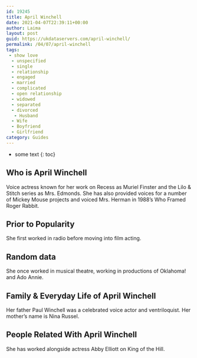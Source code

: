```yaml
---
id: 19245
title: April Winchell
date: 2021-04-07T22:39:11+00:00
author: Laima
layout: post
guid: https://ukdataservers.com/april-winchell/
permalink: /04/07/april-winchell
tags:
 - show love
  - unspecified
  - single
  - relationship
  - engaged
  - married
  - complicated
  - open relationship
  - widowed
  - separated
  - divorced
   - Husband
  - Wife
  - Boyfriend
  - Girlfriend
category: Guides
---
```


* some text
{: toc}


## Who is April Winchell
                  
                  
                  
Voice actress known for her work on Recess as Muriel Finster and the Lilo & Stitch series as Mrs. Edmonds. She has also provided voices for a number of Mickey Mouse projects and voiced Mrs. Herman in 1988&#8217;s Who Framed Roger Rabbit.
                  
              
            
              
            
                
                
                
## Prior to Popularity
                  
                  
                  
She first worked in radio before moving into film acting.
                  
              
            
              
            
                
                
                
## Random data
                  
                  
                  
She once worked in musical theatre, working in productions of Oklahoma! and Ado Annie.
                  
              
            
              
            
                
                
                
## Family & Everyday Life of April Winchell
                  
                  
                  
Her father Paul Winchell was a celebrated voice actor and ventriloquist. Her mother&#8217;s name is Nina Russel.
                  
              
            
              
            
                
                
                
## People Related With April Winchell
                  
                  
                  
She has worked alongside actress Abby Elliott on King of the Hill. 
                  
              
            
              
            
                
              
            
              
              
            
            
              
            
          
          
          